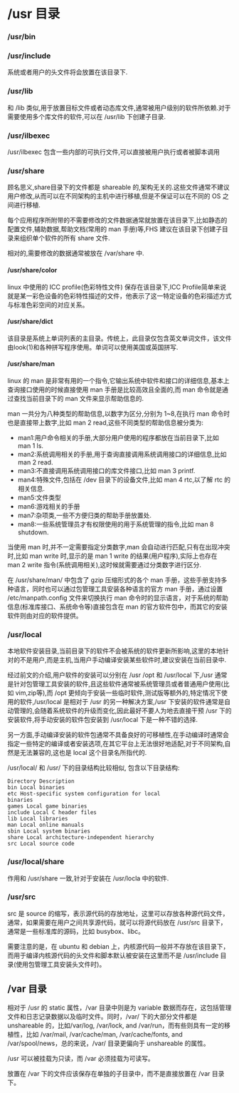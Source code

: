 # /usr 目录

### /usr/bin

### /usr/include
系统或者用户的头文件将会放置在该目录下. 

### /usr/lib
和 /lib 类似,用于放置目标文件或者动态库文件,通常被用户级别的软件所依赖.对于需要使用多个库文件的软件,可以在 /usr/lib 下创建子目录.  

### /usr/ilbexec
/usr/ilbexec 包含一些内部的可执行文件,可以直接被用户执行或者被脚本调用

### /usr/share
顾名思义,share目录下的文件都是 shareable 的,架构无关的.这些文件通常不建议用户修改,从而可以在不同架构的主机中进行移植,但是不保证可以在不同的 OS 之间进行移植.   

每个应用程序所附带的不需要修改的文件数据通常就放置在该目录下,比如静态的配置文件,辅助数据,帮助文档(常用的 man 手册)等,FHS 建议在该目录下创建子目录来组织单个软件的所有 share 文件.  

相对的,需要修改的数据通常被放在 /var/share 中. 

#### /usr/share/color
linux 中使用的 ICC profile(色彩特性文件) 保存在该目录下,ICC Profile简单来说就是某一彩色设备的色彩特性描述的文件，他表示了这一特定设备的色彩描述方式与标准色彩空间的对应关系。

#### /usr/share/dict
该目录是系统上单词列表的主目录。传统上，此目录仅包含英文单词文件，该文件由look(1)和各种拼写程序使用。单词可以使用美国或英国拼写.  

#### /usr/share/man
linux 的 man 是非常有用的一个指令,它输出系统中软件和接口的详细信息,基本上查询接口使用的时候直接使用 man 手册是比较高效且全面的,而 man 命令就是通过查找当前目录下的 man 文件来显示帮助信息的.  

man 一共分为八种类型的帮助信息,以数字为区分,分别为 1~8,在执行 man 命令时也是直接带上数字,比如 man 2 read,这些不同类型的帮助信息被分类为:
* man1:用户命令相关的手册,大部分用户使用的程序都放在当前目录下,比如 man 1 ls.  
* man2:系统调用相关的手册,用于查询直接调用系统调用接口的详细信息,比如 man 2 read.
* man3:不直接调用系统调用接口的库文件接口,比如 man 3 printf.
* man4:特殊文件,包括在 /dev 目录下的设备文件,比如 man 4 rtc,以了解 rtc 的相关信息. 
* man5:文件类型
* man6:游戏相关的手册
* man7:杂项类,一些不方便归类的帮助手册放置处. 
* man8:一些系统管理员才有权限使用的用于系统管理的指令,比如 man 8 shutdown.  

当使用 man 时,并不一定需要指定分类数字,man 会自动进行匹配,只有在出现冲突时,比如 man write 时,显示的是 man 1 write 的结果(用户程序),实际上也存在 man 2 write 指令(系统调用相关),这时候就需要通过分类数字进行区分.  

在 /usr/share/man/ 中包含了 gzip 压缩形式的各个 man 手册，这些手册支持多种语言，同时也可以通过包管理工具安装各种语言的官方 man 手册，通过设置 /etc/manpath.config 文件来切换执行 man 命令时的显示语言，对于系统的帮助信息(标准库接口、系统命令等)直接包含在 man 的官方软件包中，而其它的安装软件则由对应的软件提供。  


### /usr/local
本地软件安装目录,当前目录下的软件不会被系统的软件更新所影响,这里的本地针对的不是用户,而是主机,当用户手动编译安装某些软件时,建议安装在当前目录中.  

经过前文的介绍,用户软件的安装可以分别在 /usr /opt 和 /usr/local 下,/usr 通常是针对包管理工具安装的软件,且这些软件通常被系统管理员或者普通用户使用(比如 vim,zip等),而 /opt 更倾向于安装一些临时软件,测试版等额外的,特定情况下使用的软件,/usr/local 是相对于 /usr 的另一种解决方案,/usr 下安装的软件通常是自动管理的,会随着系统软件的升级而变化,因此最好不要人为地去直接干预 /usr 下的安装软件,将手动安装的软件包安装到 /usr/local 下是一种不错的选择.  

另一方面,手动编译安装的软件包通常不具备良好的可移植性,在手动编译时通常会指定一些特定的编译或者安装选项,在其它平台上无法很好地适配,对于不同架构,自然是无法兼容的,这也是 local 这个目录名所指代的.    

/usr/local/ 和 /usr/ 下的目录结构比较相似, 包含以下目录结构:

```
Directory Description
bin Local binaries
etc Host-specific system configuration for local
binaries
games Local game binaries
include Local C header files
lib Local libraries
man Local online manuals
sbin Local system binaries
share Local architecture-independent hierarchy
src Local source code
```

### /usr/local/share
作用和 /usr/share 一致,针对于安装在 /usr/locla 中的软件.  


### /usr/src
src 是 source 的缩写，表示源代码的存放地址，这里可以存放各种源代码文件，通常，如果需要在用户之间共享源代码，就可以将源代码放在 /usr/src 目录下，通常是一些标准库的源码，比如 busybox、libc。  

需要注意的是，在 ubuntu 和 debian 上，内核源代码一般并不存放在该目录下，而用于编译内核源代码的头文件和脚本默认被安装在这里而不是 /usr/include 目录(使用包管理工具安装头文件时)。  



## /var 目录
相对于 /usr 的 static 属性，/var 目录中则是为 variable 数据而存在，这包括管理文件和日志记录数据以及临时文件。同时，/var/ 下的大部分文件都是 unshareable 的，比如/var/log, /var/lock, and /var/run，而有些则具有一定的移植性，比如 /var/mail, /var/cache/man, /var/cache/fonts, and /var/spool/news，总的来说，/var/ 目录更偏向于 unshareable 的属性。  

/usr 可以被挂载为只读，而 /var 必须挂载为可读写。  

放置在 /var 下的文件应该保存在单独的子目录中，而不是直接放置在 /var 目录下。  
 
